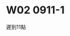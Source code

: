 # W02 0911-1

遲到11點


<!-- 


法規名稱：	中華民國憲法 EN
法規類別：	憲法
※如已配合行政院組織改造，公告變更管轄或停止辦理業務之法規條文，請詳見沿革
第 143 條
第1項：中華民國領土內之土地屬於國民全體。人民依法取得之土地所有權，應受法律之保障與限制。私有土地應照價納稅，政府並得照價收買。
第2項：附著於土地之礦，及經濟上可供公眾利用之天然力，屬於國家所有，不因人民取得土地所有權而受影響。
第3項：土地價值非因施以勞力資本而增加者，應由國家徵收土地增值稅，歸人民共享之。
第4項：國家對於土地之分配與整理，應以扶植自耕農及自行使用土地人為原則，並規定其適當經營之面積。


 -->


<!-- 

德國民法的價值決定：房地合一，房屋是土地的重要組成部分

所謂重要組成部分，並非因其「價值」，而是因其：非毀損滅失不得分離

 -->


<!-- 



立法者的價值決定，可以，但是要說明理由，不可以恣意（立法理由寫：黨團協商通過。師：這是密室交易嗎？立法者恣意的區別對待，並非「理由」）

1. 





 -->


<!-- 

《所得稅法》中，土地免課所得稅，並非「稅捐優惠」，而是「分離課稅」



 -->


<!-- 

重要成分跟哪些非重要的成分尤其是房屋 各位在學民房的時候房屋裡面 你可能蓋那個整個烤漆你在外面做油漆的 那個叫重要成分結果你房屋上面裝一個可以被拆卸下來的比如說你是作為居住的住宅使用的話你裡面應該會需要一些所謂的那個儲碼 扣痕的那些設備你需要有這個東西，可以被簡單拆卸下來的時候不需要改編起物理上的性質就可以將其分離掉這個我們就把它叫做非重要的成分我就花了許多時間去跟各位講這件事情民法的價值決定我們的稅法的價值決定也就是稅捐立法者如何面對不動產課稅一樣 我們也是跟民法一樣的價值決定我們的不動產的財產稅我們的房屋跟土地是分開課稅房屋跟土地是分開來的所以我們有房屋稅我們有土地稅這個就是一個價值決定這個價值決定在德國聯邦憲法委員會在做平等原則審查的時候這個叫做價值要有連貫性你不能隨便跳動就是說你前面這樣分開後面就決定又合在一起可以 但是你總是要說一個正當理由這樣各位聽得懂嗎你前後做法不一樣比如說我今天開始昨天上課的時候我跟各位同學講今天只要大家來有考試一律80分結果下一次老師覺得我這樣不對我看各位同學看起來沒有很認真的樣子好 我們就看考試的時候如果你有寫我給你60分沒有的話就給你不及格同學們你就會質疑說柯老師你怎麼講話前後不一樣你明明上一次禮拜的時候就說你只要來參加考試一律80分結果現在又跟我講說你可能會當掉我你總是要給我說個理由說個理由要有正當理由纔可以吧我說老師我不說我心情不好所以我就可以用這種方式當然不行立法者總要說一個理由你告訴我你前面房地分立的價值決定跟現在房地合一的價值決定這個都是立法者應該要說明的對吧你沒說明沒說明當然不代表你沒有正當理由不過你的說明不清楚基本上我就會從你的立法理由裡面去看你到底有沒有正常的去說明講白一點之後你今天在做憲法審查的時候其實就是要看立法理由所以我們之後會跟各位去談我們在稅法的立法裡面很多喬文他的立法理由你知道他怎麼寫嗎按照黨團協商條文通過按照國民黨團建議條文通過這個在我來看你不要讓我當大法官你讓我大法官就是告訴我一件事你這個沒有正當理由所以他們最好我也不會去拿這個就叫做制裔就是立法者不是最大立法者你今天告訴我價值決定轉換的時候你也要有一個正當理由說明你連立法理由好歹說個像樣的理由你都懶得說就直接寫一句話按照黨團協商條文通過或者是按照某一個黨建議的條文通過這個不叫理由那個叫結論對嗎司法院大法官可不可以審查這個當然可以你再怎麼尊重立法行程你也不能隨便這樣亂搞這個叫立法程序這個最基本的說理的道理而已所以立法程序重不重要當然重要我們今天不是因為我們學風法我們就認為說程序上這個是一個很簡單的立法者不代表它最大立法者當然要遵守憲法上的基本價值這個價值就是你前面做了一個房地分立的價值決定到你後來你105年你要做一個房地合一的價值決定你要說理當然我如果給各位說理我真的會給各位說理就是說房地合一來計價這個是交易實務的常態對嗎你去買房子的時候難道你去買房子通常就說你看一看這房子不錯喔請問多少錢跟你講一坪多少如果到時候因為他在講這個一坪只是算房屋裡面的土地沒算要另外再付錢當然這個就會有你就會講一件事情就是說房地合一交易這個基本上是常態我們只是為了在民法上為了要遞解因為民法做了一個價值決定就是房地分立所以我們在司法契約上我們就一定要訂兩份契約書德國不用因為房屋本來就從物理上不可能從土地分離除非你將來有辦法再計算房屋蓋一個空中樓格跟土地完全分離不然的話房地合一纔是正確的一個立法者的價值決定我們過去的價值決定基本上是錯誤的就這樣而已好我們來看一下我們房地的稅法的立法由於我們從不動產的財產稅一樣它還是房地分立然後到所得稅一樣它還是房地分立所以房屋課財產交易所得因為房屋不是土地所以我們的土地就用土地增值稅去課因此在我們的所得稅法第4條的第1項第16款的規定裡面土地不課徵所得稅這個不課徵土地的交易的所得稅首先第一個它的法律性質不應該被理解為叫稅捐優惠它正確的理解是你要把它跟土地增值稅合併來看這個叫法律體系這個叫體系解釋法也就是說它看起來似乎是一種稅捐優惠的規定其實是分離課稅的價值決定這樣各位聽得懂這個意思嗎就是說因為我已經就土地的部分令定利稅法的規定已經有課徵土地增值稅這個是一種價值決定我們把土地從所得稅裡面分離出來獨立去課徵獨立去課徵土地增值稅這是一個立法者做出來的價值決定我們先不且不講它對或錯這個就是它做的一個價值立法理由它就這樣寫所以土地免增所得稅本質上不應該被理解為叫稅捐優惠這樣各位聽得懂嗎它是一個分離課稅的價值決定因此我們分離課稅把它拉出去去做土地增值稅土地增值稅的課稅那麼被課與一個實價課稅的任務它就會把那個重責大任落在土地增值稅上而不是落在個人中的所得稅或是所得稅上隱匿事業所得稅上這個是各位你要聽就是說我們通過法規法它雖然那個文字文字有一些讓你會覺得它是稅捐優惠這也是我對實務上特別是我們的稽徵實務就是行政的稽徵機關實務司法實務還比較不會有這個問題司法我就是講法院因為法院通常會去看立法理由但我們稽徵機關的實務有時候它會看文字它就會直接講免增所得稅這樣就說稅捐優惠不是你要背後你要正確理解的話你往往你要看立法理由立法理由怎麼寫這個會決定所以我才會剛剛就跟各位講說你寫一個黨團協商條文通過那是什麼立法都不叫理由你好歹好歹法案法案出去之前你真的是做黨團協商好不好那沒關係你總是要說個理說理你這兩黨都沒什麼人產或是你當時候不管三黨或四黨一直下去做協商最後面協調出來的結果你好歹寫個理由說我們在這個地方我們基於什麼樣的一個考慮所以我們做這樣一個決定價值的決定你好歹要說一點理由你直接就給我立法理由你寫一個黨團協商條文通過那你就是跟我講說民主政治就是用這種密室交易大家交換過就好了不是這樣這個根本在司法我們做規範憲法審查來講我個人認為這個是立法者自義的區別對待立法者自義的區別對待那這個是沒理由就等於是同學們你在考試考完以後你來問我說柯老師你這題為什麼只答我分數只有70分我跟你講我的決定這沒有理由你說就是我了不然你是要怎樣不是我說這樣如果是這樣這不叫決定對不起那個就不叫理由那個就只是結論告訴你而已所以我們來看一下土地資本跟土地課稅的我們現在目前的現況就是說在民國105年以前我們的土地稅法對不起我們的所得稅法第4條第1項第168這個個人跟營利事業買賣土地這個部分我們把它分開來但只有土地的部分而已所以土地的部分是改課土地增值稅那麼房屋的部分就繼續留在所得稅裡面所以房屋算14條第1項第7款的房屋就是算財產交易所得然後如果是營利事業那它就算營利事業的所得之一再分成它是業內或業外收入這個差別而已通常一般是業外因為除非你是以買賣不動產為專業不然一般營利事業不是以買賣不動產為專業他們通常就是廠房出售這個時候它不會是它的業內收入通常就是業外的收入而計算入這個所得稅法裡面的所得就這樣而已所以這個我們就稱之為叫舊制就以105年作為時間點的區隔我們在105年以前的稅捐的立法者的價值決定是房地分立土地不課所得稅只課土增稅這個叫價值決定所以這裡面我們歸納出來有兩個價值決定第一個房地分開財產稅、所得稅都是如此財產稅是這樣所得稅也是如此所得稅裡面我們對土地這個部分我們不課徵所得稅也就是我們不課財產交易所得因為在立法理由裡面它也有說明瞭就已經有課徵土地增值稅為了避免重複課稅所以它就不再課徵所得稅因此這個背後的意義性知識它是分離課稅立法者做了一個價值決定我對它只做一次性課稅那就是用土地增值稅來課它那麼我們就不再課所得稅但房屋還是留在所得稅裡面再進入是個人的中和所得稅作為其中的財產交易所得的類型或者是營利事業的所得再來用營利事業所得稅來課稅這個我們就稱之為叫救治這裡面的一個價值決定大致上如此各位明白了現況以後我們回過頭來談這個價值決定有許多的食物界跟學界的人來幫它辯護說這個價值決定是對的而且看起來似乎是憲法制憲的時候條文給立法者的誡命讓立法者必須要這樣行程他們主張土地增值稅具有憲法未接的效力不容由立法者任意加以更動來源從哪裡來呢從我們憲法一四三條第3項規定憲法一四三條第3項土地價值非因施以勞力資本而增加者因有國家徵收土地增值稅用了土地增值稅這個字眼所以萬文生義就覺得我也懂中文我也讀過憲法既然這樣這個就叫憲法未接效力所以土地增值稅具有憲法未接效力然後立法者不能亂動。這個還不是我隨便讓他說我就聽到有人這樣子講我們當然不要特別指說是誰講不然這樣各位會覺得跟老師在上課說你講他怎樣怎樣講話不太好我就說有人這樣子或約有人這樣說土地增值稅具有憲法未接效力立法者不能任意的去更動這樣的一個土地增值稅因此它是具憲法未接效力立法者的立法行程自由也受到這個土地增值稅的立法的規範的拘束這個是143條的第3項規定我順帶講一下143條第1項看起來好像就像我們的地價稅的憲法未接效力規定照這個邏輯因為在143條同樣是143條的第1項中華民國領土那支土地屬於國民全體人民依法取得這土地所有權應受法律之保障與限值第三句法143條第1項第三句私有土地應造價納稅這個時候他沒有講地價稅他只有講應造價納稅但當然偶爾就會有人說你看我們地價稅也是有憲法未接的因為143條第1項第三句是規定就有期待要造價納稅只是他沒有用地價稅這個名聞而已沒有用這個名字當然就回過頭來你看143條第3項還明白講的叫做土地增值稅所以土地增值稅的憲法未接讓我們立法者不能隨便去動它就這樣就是這一種學說看法的形成也長期造成了大概我剛剛講一開始講就是50年間我們基本上土地增值稅就是沒有太大的變化尤其是在這個我們的整個土地稅制裡面就是所謂的前面那一句話就是造價申報造價納稅造價收買這個幾個看起來是像那種政治語言的宣示的這個東西往往變成是我們在行政實務上面他對這一些相關法律的一個理解的一個前提那我們先休息一下我們待會再來跟各位去講真的土地增值稅有憲法未接嗎是這樣嗎土地增值稅沒有違憲的問題嗎是這樣的問題我們先休息一下之後我們再來跟各位去談我國土地增值稅我個人認為違憲的一個非常重要的理由不是因為你放在憲法你就合憲不是因為憲法跟你規定叫土地增值稅這個名目所以立法者定了名目這樣就合憲只要名稱相同就合憲不是這樣這個我們休息完之後我們再來跟各位談我們的土地增值稅我個人認為是長期以來處於違反量能特殊原則的狀態當然它沒有被宣告違憲所以一直都是這個違憲狀態一直存在我們一直到民國105年的時候我們才真正的面對不動產纔有一個實價課稅的可能性立法上面也因此纔有可能去做實價課稅這個是我們跟各位去談稅制對臺灣的「有土斯有財」貢獻良多的一個很重要的一個背後的原因那我們先休息一下
 -->

<!-- 

我們對土地這個部分,我們不課徵所得稅,也就是我們不課財產交易所得 那因為在立法的理由裡面,他也有說明了,已經有課徵土地增值稅,為了避免重複課稅 所以他就不再課徵所得稅,因此這個背後的意義性知識 他是分離課稅,立法只做了一個價值決定,我對他只做一次性課稅 那就是用土地增值稅來課他 那麼我們就不再課所得稅,但房屋還是留在所得稅裡面 再進入是個人的綜合所得稅,作為其中的財產交易所得的類型 或者是營利事業的所得,再來用營利事業所得稅來課稅 這個我們就稱之為叫舊制,這裡面的一個價值決定,大致上如此 各位明白了現況以後,我們回過頭來談 這個價值決定,有許多的實務界跟學界的人來幫他辯護 說這個價值決定是對的,而且看起來似乎是憲法制憲的時候 條文給立法者的介密,讓立法者必須要這樣形成 他們主張土地增值稅具有憲法未接的效力 不容由立法者任意加以更動 來源從哪裡來呢?從我們憲法一至三條第3項規定 憲法一至三條第3項 土地價值非因施以勞力資本而增加 則應由國家徵收土地增值稅 用了土地增值稅這個字眼 所以萬聞生意就覺得我也懂中文,我也讀過憲法 那既然這樣,這個就叫憲法未接效力 所以土地增值稅具有憲法未接效力 然後立法者不能亂動 這個還不是我隨便亂說 我就聽到有人這樣子講 我們當然不要特別只說是誰講 不然這樣可不可以覺得柯老師在上課的時候 你講他怎樣怎樣講,不太好 我就說有人這樣子,或約有人這樣說 土地增值稅具有憲法未接效力 立法者不能任意的去更動這樣的一個土地增值稅 即使他是具憲法未接效力 立法者的立法行程自由 也受到這個土地增值稅的立法規範的拘束 這個是143條的第3條規定 那我順帶講一下,143條第1項 看起來好像就像我們的地價稅的憲法未接條文規定 如果照這個邏輯 因為在143條,同樣是143條的第1項 中華民國領土內之土地屬於國民權體 人民依法取得之土地所有權 應受法律之保障與限制 第三句,143條第1項第三句 私有土地應造價納稅 這個時候他沒有講地價稅 他只有講應造價納稅 但當然偶爾就會有人說 你看我們地價稅也是有憲法未接的 因為143條第1項第三句是規定 就有提到要造價納稅 只是他沒有用地價稅這個名文而已 沒有用這個名字  你看143條第3項都很明白講的叫做土地增值稅 所以土地增值稅的憲法未接 讓我們立法者不能隨便去動它 就這樣,這個就是這一種學說看法的形成 那也長期造成了 大概我剛剛講一開始講 就是50年間我們基本上土地增值稅 就是沒有太大的變化 尤其是在這個我們的整個土地稅制裡面 就是所謂的前面那一句話 就是造價申報、造價納稅、造價收買 這個幾個看起來是像那種政治語言的宣示的這個東西 往往變成是我們在行政事務上面 他對這一些相關法律的一個理解的一個前提 那我們先休息一下 我們待會再來跟各位去講 真的土地增值稅有憲法未接嗎 是這樣嗎 土地增值稅沒有違憲的問題嗎 是這樣的問題 我們先休息一下之後 我們再來跟各位去談我國土地增值稅 我個人認為違憲的一個非常重要的一個理由 不是因為你放在憲法你就合憲 不是因為憲法跟你規定叫土地增值稅 這個名目 所以立法者定的名目這樣就合憲 只要名稱相同就合憲 不是這樣 這個我們休息完之後 我們再來跟各位談 土地增值稅我個人認為是長期以來處於違反 違反量能特殊原則的狀態 當然他沒有被宣告違憲 所以一直都是這個違憲狀態一直存在 我們一直到民國105年的時候 我們才真正的面對不動產 才有一個實價特稅的可能性 立法上面也因此才有可能去做實價特稅 這個是我們跟各位去談 稅制對台灣的有土石有財 貢獻良多的一個很重要的一個背後的原因 我們先休息一下 請 這個 謝謝

 -->


<!-- 

提到憲法第43條第3項的規定 土地增值稅在這裡面除了出現這個稅務名稱以外 那麼從憲法位階給立法者一個界面 就是我除了委託你做立法行程以外 委託你做立法行程 它不是單純的一個方針條款 它是一個憲法界面 就是交給立法者 你要去負責通過你的立法行程去形成土地增值稅 這個稅務名稱 裡面有一個非常重要的界面的內容叫做 只要你的價值非因施以勞力資本而增加者 應該由國家來加以徵收 也就是說你土地增值稅 要對非因施以勞力資本而增加者 這個要在你的土地增值稅的課稅規範裡面 要有體現出來這樣一個這一層的意義 這個是憲法界面立法行程 那麼憲法交給立法者說 你在訂土地增值稅這個名稱的時候 這個名目的時候 你的土地增值稅裡面的課稅的立法精神裡面 要有這樣的一個非因施以勞力資本而增加的增值的部分 不是你自己改良 投入勞動力改良讓他增加的增值 純粹就是因為整個社會環境 讓你的價值有這樣增長的空間的話 那這個部分就應該要由我們的土地增值稅 要去對他增稅 然後讓全民來共享 因為稅捐本來就是由全民共享 如果我們在稅捐的定義裡面 它是一個非對價性的金錢給付 好 那首先我們先談一下憲法界面的內容 那麼首先當然還是先去談 143條跟第19條之間的關係 為什麼呢 因為剛剛講的這次那一種學說上 認為土地增值稅具有憲法位階效力 它主要的一個論述依據也是在講說 你看我們憲法143條第3項 明白的規定土地增值稅 它跟其他的稅只能從憲法第19條 人民依法律有納稅之義務 人民依法律有納稅之義務 這個就是立法形成 因為法律才決定你要納所得稅營業稅 或者是這個什麼菸酒稅 這個都是立法形成的 立法者有很大的立法形成空間 從憲法第19條來 然後土地增值稅就不一樣 它不太同 它跟別的東西 它具有特殊的意義 這種特殊的意義就叫做憲法明文規定 土地增值稅 所以這個名稱不能動 內容也要體現出非因勞力資本而增加 要由國家增稅的這樣一個意思 從這個法規辦 也就是憲法法規辦的位階裡面 去先凸顯出來土地增值稅的意義 然後當然接下來再進一步去講 土地增值稅這個我們立法者不能隨便亂動 因此我們立法者只能另外想辦法 在土地增值稅以外 去另外訂立一些相關的土地的稅負 不能夠去動這樣土地增值稅 這個是其實在民國103年的時候 因為當時候台灣就 我剛剛跟各位講 其實就不動產實在跳躍 那個價格跳太快了 所以國家就 國家當然就是指財政部 財政部就想要出手去阻止這件事情 因此他先從一個叫特消稅 特種勞務及貨物稅條例裡面 他先將短期交易 把不動產的短期交易 把它稱之為叫特種貨物 特種貨物 特消稅 可以特種效果稅 其實一般來講 這種立法技術是滿怪異的 簡單來講就是說 不動產它就是一個 你可以自住 你也可以提供給別人居住 你也可以作為投資的標的 那作為不動產 作為一個投資標的 你只要是短期交易的 那我就透過特消稅的課徵 我課一15% 一年內15% 兩年內10% 而且是按總價去做計算 所以他先透過特消稅的課稅 希望能抑制投機交易行為 這個是我們 10 這個就是特種貨物稅 給勞務稅條例 我們應該 那個好像是100年左右的時候的 一個立法的 一個特種貨物給勞務稅條例 特種特消稅 它其實在立法技術上 是一個滿怪異的立法 就是說貨物其實本身概念上 不被認為包含不動產 那你把不動產列為貨物的範圍 這本來就很奇怪 另外第二個就是 不動產你只有短期交易的 才是特種貨物 不然的話你長期就不算 這個是一種在立法機構 或是市議學上 我們很難幫他們去 怎麼去解釋 好那沒辦法 立法者就過了這個條文 其實講白一點 立法院又懂什麼 就是財政部送進 通常只要當時候 行政跟立法 他們都是同一個黨的話 執政的話 通常大概不會有問題 所以通常就是 過了用 短期房屋交易 被認為是特種貨物 因此我們就一開始 課了一個特消稅 這種特消稅其實你看 你只要持有超過兩年以上 你就不叫特種貨物 講白一點 不動產既然可以貸款 那我只要撐過兩年 就不叫特種貨物 就不會被課特消稅 所以當時的特消稅 基本上課到的都是 講白一點就是 第一個 他不知道有這個法律規定 還真的有 你很難想像 法律這樣通過 因為這很簡單嘛 我平常在工作 我怎麼會知道法律 訂了一個叫 特種貨物集團物稅銷售條例 我怎麼會知道 而且他是針對兩年 所以老師自己就碰過 我去南區國稅局上課的時候 就碰過那個房課的課長 自己就跟我講 他說有一位 他們轄區內的納稅人是這樣 他以為他兒子在成大 不是 他以前在台北念書 他會計系畢業以後 他以為他會回台南去工作 至少面試會在台南的 會計師事務所 結果他跟我講說 沒有啊 他兒子畢業以後 想說留在台北工作 留在台北工作 他就不回來 他本身那個房子 本來就是想要讓兒子 回來台南工作的時候 讓他可以在那個地方居住 結果不回來 不回來他就把它賣掉 賣掉 一年內賣掉 15% 用總價去算 所以他那一棟房子 假設我們就用1000萬算 因為一般來講 我們用九成貸款 你100萬貸 買1000萬的房子 結果買完以後 不到半年 你又把它賣出去 我們用1000萬去算15% 你總共要繳150萬的特效稅 這樣對嗎 這樣各位可以清楚嗎 你要繳150萬特效稅 那因為你應申報未申報 因為他根本不知道 有這個法律規定 所以他就是連補貸罰一倍 150加150萬 300萬 所以這個媽媽 她拿100萬去買房子 以為 真心以為 她兒子畢業了就要回家 其實她兒子是出去就丟掉 回來算撿到 因為我自己也是這樣 我自己也是這樣 出去就丟掉 回來算撿到 就是這樣 好 結果呢 回去 突然發現 蛤 回到家要被補 150再加150萬罰款 他當初投入本金是100萬 所以現在要想辦法去借錢 想辦法去借錢 連補都還不夠 所以他整個全部投入 我跟各位講 如果當時候他來找我 我一定幫他申請釋憲 你一定讓他罰 而且一路輸 就打訴訟 行政訴訟 然後一路輸 其實要趕快輸 簡單來講 就趕快跑完窮盡究竟程序 這個就是最典型的繳紗 我沒有找繳紗稅 這個很難找到例子 除了憲判之一 三年憲判之十一號 那個繼承權的繳紗的案例以外 我們好不容易我們教學術 我們做學術的 我們都好想要找一些繳紗稅案例 結果都找不太容易找得到 我跟你講特效稅 就是一個很典型的繳紗 你個案裡面你投入100萬來講 我不要說有沒有賺錢 你1000萬買的房子 後來賣出去 根據那個法務課長給我的訊息是 台南不動產沒有什麼賺錢 因為那時候根本還沒有台積電 說要去南課設廠 所以他是850萬賣出去

 -->